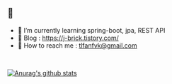 
<!-- [![Website](https://img.shields.io/website?label=codeSTACKr.com&style=for-the-badge&url=https%3A%2F%2Fcodestackr.com)](https://codestackr.com)
[![Twitter Follow](https://img.shields.io/twitter/follow/codeSTACKr?color=1DA1F2&logo=twitter&style=for-the-badge)](https://twitter.com/intent/follow?original_referer=https%3A%2F%2Fgithub.com%2FcodeSTACKr&screen_name=codeSTACKr) -->

##  👋

- 🌱 I’m currently learning spring-boot, jpa, REST API
- 📝 Blog : https://j-brick.tistory.com/
- :e-mail: How to reach me : tlfanfvk@gmail.com


<br />

[![Anurag's github stats](https://github-readme-stats.vercel.app/api?username=brick0123&count_private=true&show_icons=true&theme=algolia)](https://github.com/anuraghazra/github-readme-stats)

<!--
**brick0123/brick0123** is a ✨ _special_ ✨ repository because its `README.md` (this file) appears on your GitHub profile.

Here are some ideas to get you started:

- 🔭 I’m currently working on ...
- 🌱 I’m currently learning ...
- 👯 I’m looking to collaborate on ...
- 🤔 I’m looking for help with ...
- 💬 Ask me about ...
- 📫 How to reach me: ...
- 😄 Pronouns: ...
- ⚡ Fun fact: ...
-->
